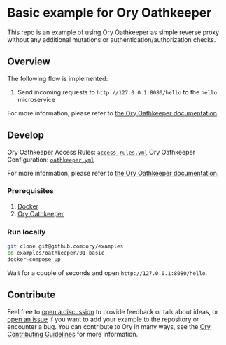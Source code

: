 # Basic example for Ory Oathkeeper

This repo is an example of using Ory Oathkeeper as simple reverse proxy without
any additional mutations or authentication/authorization checks.

## Overview

The following flow is implemented:

1. Send incoming requests to `http://127.0.0.1:8080/hello` to the `hello`
   microservice

For more information, please refer to
[the Ory Oathkeeper documentation](https://www.ory.sh/docs/oathkeeper).

## Develop

Ory Oathkeeper Access Rules: [`access-rules.yml`](./oathkeeper/access-rules.yml)
Ory Oathkeeper Configuration: [`oathkeeper.yml`](./oathkeeper/oathkeeper.yml)

For more information, please refer to
[the Ory Oathkeeper documentation](https://www.ory.sh/docs/oathkeeper).

### Prerequisites

1. [Docker](https://docs.docker.com/get-docker/)
1. [Ory Oathkeeper](https://www.ory.sh/docs/oathkeeper/install)

### Run locally

```bash
git clone git@github.com:ory/examples
cd examples/oathkeeper/01-basic
docker-compose up
```

Wait for a couple of seconds and open `http://127.0.0.1:8080/hello`.

## Contribute

Feel free to
[open a discussion](https://github.com/ory/examples/discussions/new) to provide
feedback or talk about ideas, or
[open an issue](https://github.com/ory/examples/issues/new) if you want to add
your example to the repository or encounter a bug. You can contribute to Ory in
many ways, see the
[Ory Contributing Guidelines](https://www.ory.sh/docs/ecosystem/contributing)
for more information.
